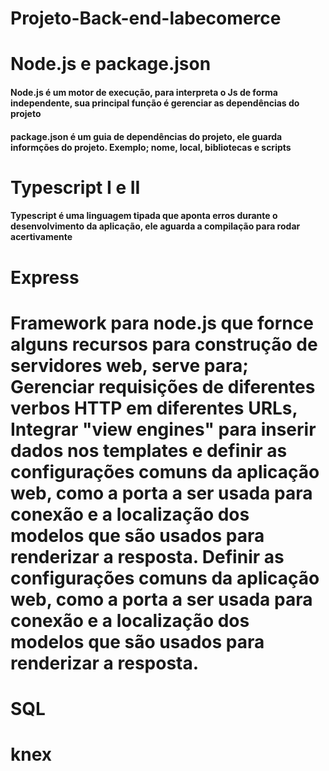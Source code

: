 # Projeto-Back-end-labecomerce

<h1>Node.js e package.json</h1>
<H4>Node.js é um motor de execução, para interpreta o Js de forma independente, sua principal função é gerenciar as dependências do projeto</H4>
<H4>package.json é um guia de dependências do projeto, ele guarda informções do projeto. Exemplo; nome, local, bibliotecas e scripts</H4>
<h1>Typescript I e II</h1>  
<h4>Typescript é uma linguagem tipada que aponta erros durante o desenvolvimento da aplicação, ele aguarda a compilação para rodar acertivamente</h4>
<h1>Express</h1>
<h1>Framework para node.js que fornce alguns recursos para construção de servidores web, serve para; Gerenciar requisições de diferentes verbos HTTP em diferentes URLs, Integrar "view engines" para inserir dados nos templates e definir as configurações comuns da aplicação web, como a porta a ser usada para conexão e a localização dos modelos que são usados para renderizar a resposta. Definir as configurações comuns da aplicação web, como a porta a ser usada para conexão e a localização dos modelos que são usados para renderizar a resposta.</h1>
<H1>SQL</H1>
<h1></h1>
<h1>knex</h1>
<h1></h1>
